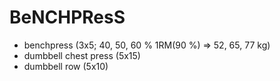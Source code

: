 # BeNCHPResS
* benchpress (3x5; 40, 50, 60 % 1RM(90 %) => 52, 65, 77 kg)
* dumbbell chest press (5x15)
* dumbbell row (5x10)
